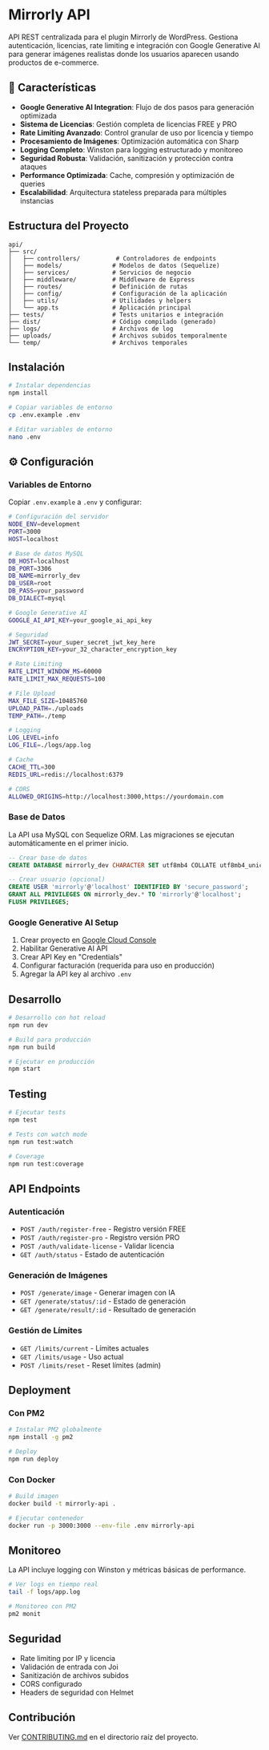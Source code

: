 # Mirrorly API

API REST centralizada para el plugin Mirrorly de WordPress. Gestiona autenticación, licencias, rate limiting e integración con Google Generative AI para generar imágenes realistas donde los usuarios aparecen usando productos de e-commerce.

## 🚀 Características

- **Google Generative AI Integration**: Flujo de dos pasos para generación optimizada
- **Sistema de Licencias**: Gestión completa de licencias FREE y PRO
- **Rate Limiting Avanzado**: Control granular de uso por licencia y tiempo
- **Procesamiento de Imágenes**: Optimización automática con Sharp
- **Logging Completo**: Winston para logging estructurado y monitoreo
- **Seguridad Robusta**: Validación, sanitización y protección contra ataques
- **Performance Optimizada**: Cache, compresión y optimización de queries
- **Escalabilidad**: Arquitectura stateless preparada para múltiples instancias

## Estructura del Proyecto

```
api/
├── src/
│   ├── controllers/          # Controladores de endpoints
│   ├── models/              # Modelos de datos (Sequelize)
│   ├── services/            # Servicios de negocio
│   ├── middleware/          # Middleware de Express
│   ├── routes/              # Definición de rutas
│   ├── config/              # Configuración de la aplicación
│   ├── utils/               # Utilidades y helpers
│   └── app.ts               # Aplicación principal
├── tests/                   # Tests unitarios e integración
├── dist/                    # Código compilado (generado)
├── logs/                    # Archivos de log
├── uploads/                 # Archivos subidos temporalmente
└── temp/                    # Archivos temporales
```

## Instalación

```bash
# Instalar dependencias
npm install

# Copiar variables de entorno
cp .env.example .env

# Editar variables de entorno
nano .env
```

## ⚙️ Configuración

### Variables de Entorno

Copiar `.env.example` a `.env` y configurar:

```bash
# Configuración del servidor
NODE_ENV=development
PORT=3000
HOST=localhost

# Base de datos MySQL
DB_HOST=localhost
DB_PORT=3306
DB_NAME=mirrorly_dev
DB_USER=root
DB_PASS=your_password
DB_DIALECT=mysql

# Google Generative AI
GOOGLE_AI_API_KEY=your_google_ai_api_key

# Seguridad
JWT_SECRET=your_super_secret_jwt_key_here
ENCRYPTION_KEY=your_32_character_encryption_key

# Rate Limiting
RATE_LIMIT_WINDOW_MS=60000
RATE_LIMIT_MAX_REQUESTS=100

# File Upload
MAX_FILE_SIZE=10485760
UPLOAD_PATH=./uploads
TEMP_PATH=./temp

# Logging
LOG_LEVEL=info
LOG_FILE=./logs/app.log

# Cache
CACHE_TTL=300
REDIS_URL=redis://localhost:6379

# CORS
ALLOWED_ORIGINS=http://localhost:3000,https://yourdomain.com
```

### Base de Datos

La API usa MySQL con Sequelize ORM. Las migraciones se ejecutan automáticamente en el primer inicio.

```sql
-- Crear base de datos
CREATE DATABASE mirrorly_dev CHARACTER SET utf8mb4 COLLATE utf8mb4_unicode_ci;

-- Crear usuario (opcional)
CREATE USER 'mirrorly'@'localhost' IDENTIFIED BY 'secure_password';
GRANT ALL PRIVILEGES ON mirrorly_dev.* TO 'mirrorly'@'localhost';
FLUSH PRIVILEGES;
```

### Google Generative AI Setup

1. Crear proyecto en [Google Cloud Console](https://console.cloud.google.com/)
2. Habilitar Generative AI API
3. Crear API Key en "Credentials"
4. Configurar facturación (requerida para uso en producción)
5. Agregar la API key al archivo `.env`

## Desarrollo

```bash
# Desarrollo con hot reload
npm run dev

# Build para producción
npm run build

# Ejecutar en producción
npm start
```

## Testing

```bash
# Ejecutar tests
npm test

# Tests con watch mode
npm run test:watch

# Coverage
npm run test:coverage
```

## API Endpoints

### Autenticación

- `POST /auth/register-free` - Registro versión FREE
- `POST /auth/register-pro` - Registro versión PRO
- `POST /auth/validate-license` - Validar licencia
- `GET /auth/status` - Estado de autenticación

### Generación de Imágenes

- `POST /generate/image` - Generar imagen con IA
- `GET /generate/status/:id` - Estado de generación
- `GET /generate/result/:id` - Resultado de generación

### Gestión de Límites

- `GET /limits/current` - Límites actuales
- `GET /limits/usage` - Uso actual
- `POST /limits/reset` - Reset límites (admin)

## Deployment

### Con PM2

```bash
# Instalar PM2 globalmente
npm install -g pm2

# Deploy
npm run deploy
```

### Con Docker

```bash
# Build imagen
docker build -t mirrorly-api .

# Ejecutar contenedor
docker run -p 3000:3000 --env-file .env mirrorly-api
```

## Monitoreo

La API incluye logging con Winston y métricas básicas de performance.

```bash
# Ver logs en tiempo real
tail -f logs/app.log

# Monitoreo con PM2
pm2 monit
```

## Seguridad

- Rate limiting por IP y licencia
- Validación de entrada con Joi
- Sanitización de archivos subidos
- CORS configurado
- Headers de seguridad con Helmet

## Contribución

Ver [CONTRIBUTING.md](../CONTRIBUTING.md) en el directorio raíz del proyecto.